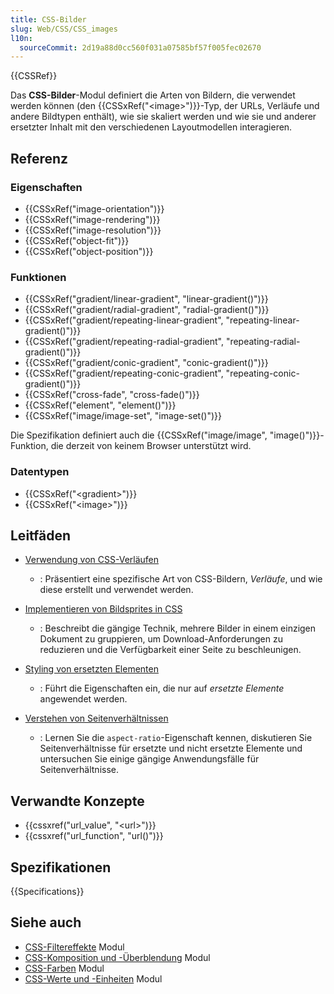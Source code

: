 ```yaml
---
title: CSS-Bilder
slug: Web/CSS/CSS_images
l10n:
  sourceCommit: 2d19a88d0cc560f031a07585bf57f005fec02670
---
```


{{CSSRef}}

Das **CSS-Bilder**-Modul definiert die Arten von Bildern, die verwendet werden können (den {{CSSxRef("&lt;image&gt;")}}-Typ, der URLs, Verläufe und andere Bildtypen enthält), wie sie skaliert werden und wie sie und anderer ersetzter Inhalt mit den verschiedenen Layoutmodellen interagieren.

## Referenz

### Eigenschaften

- {{CSSxRef("image-orientation")}}
- {{CSSxRef("image-rendering")}}
- {{CSSxRef("image-resolution")}}
- {{CSSxRef("object-fit")}}
- {{CSSxRef("object-position")}}

### Funktionen

- {{CSSxRef("gradient/linear-gradient", "linear-gradient()")}}
- {{CSSxRef("gradient/radial-gradient", "radial-gradient()")}}
- {{CSSxRef("gradient/repeating-linear-gradient", "repeating-linear-gradient()")}}
- {{CSSxRef("gradient/repeating-radial-gradient", "repeating-radial-gradient()")}}
- {{CSSxRef("gradient/conic-gradient", "conic-gradient()")}}
- {{CSSxRef("gradient/repeating-conic-gradient", "repeating-conic-gradient()")}}
- {{CSSxRef("cross-fade", "cross-fade()")}}
- {{CSSxRef("element", "element()")}}
- {{CSSxRef("image/image-set", "image-set()")}}

Die Spezifikation definiert auch die {{CSSxRef("image/image", "image()")}}-Funktion, die derzeit von keinem Browser unterstützt wird.

### Datentypen

- {{CSSxRef("&lt;gradient&gt;")}}
- {{CSSxRef("&lt;image&gt;")}}

## Leitfäden

- [Verwendung von CSS-Verläufen](/de/docs/Web/CSS/CSS_images/Using_CSS_gradients)
  - : Präsentiert eine spezifische Art von CSS-Bildern, _Verläufe_, und wie diese erstellt und verwendet werden.

- [Implementieren von Bildsprites in CSS](/de/docs/Web/CSS/CSS_images/Implementing_image_sprites_in_CSS)
  - : Beschreibt die gängige Technik, mehrere Bilder in einem einzigen Dokument zu gruppieren, um Download-Anforderungen zu reduzieren und die Verfügbarkeit einer Seite zu beschleunigen.

- [Styling von ersetzten Elementen](/de/docs/Web/CSS/CSS_images/Replaced_element_properties)
  - : Führt die Eigenschaften ein, die nur auf _ersetzte Elemente_ angewendet werden.

- [Verstehen von Seitenverhältnissen](/de/docs/Web/CSS/CSS_box_sizing/Understanding_aspect-ratio)
  - : Lernen Sie die `aspect-ratio`-Eigenschaft kennen, diskutieren Sie Seitenverhältnisse für ersetzte und nicht ersetzte Elemente und untersuchen Sie einige gängige Anwendungsfälle für Seitenverhältnisse.

## Verwandte Konzepte

- {{cssxref("url_value", "&lt;url&gt;")}}
- {{cssxref("url_function", "url()")}}

## Spezifikationen

{{Specifications}}

## Siehe auch

- [CSS-Filtereffekte](/de/docs/Web/CSS/CSS_filter_effects) Modul
- [CSS-Komposition und -Überblendung](/de/docs/Web/CSS/CSS_compositing_and_blending) Modul
- [CSS-Farben](/de/docs/Web/CSS/CSS_colors) Modul
- [CSS-Werte und -Einheiten](/de/docs/Web/CSS/CSS_Values_and_Units) Modul
